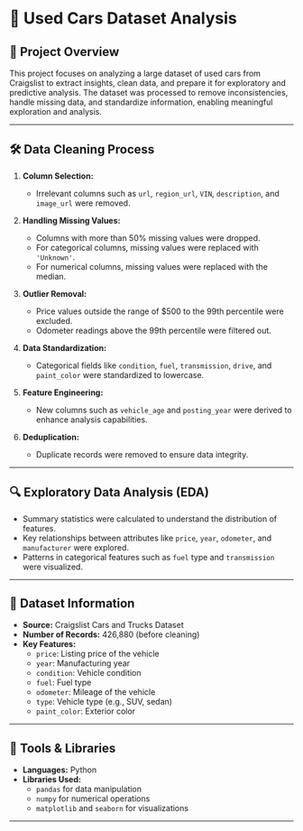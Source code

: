 # 🚗 Used Cars Dataset Analysis  

## 📌 Project Overview  
This project focuses on analyzing a large dataset of used cars from Craigslist to extract insights, clean data, and prepare it for exploratory and predictive analysis. The dataset was processed to remove inconsistencies, handle missing data, and standardize information, enabling meaningful exploration and analysis.  

---

## 🛠️ Data Cleaning Process  
1. **Column Selection:**  
   - Irrelevant columns such as `url`, `region_url`, `VIN`, `description`, and `image_url` were removed.  

2. **Handling Missing Values:**  
   - Columns with more than 50% missing values were dropped.  
   - For categorical columns, missing values were replaced with `'Unknown'`.  
   - For numerical columns, missing values were replaced with the median.  

3. **Outlier Removal:**  
   - Price values outside the range of \$500 to the 99th percentile were excluded.  
   - Odometer readings above the 99th percentile were filtered out.  

4. **Data Standardization:**  
   - Categorical fields like `condition`, `fuel`, `transmission`, `drive`, and `paint_color` were standardized to lowercase.  

5. **Feature Engineering:**  
   - New columns such as `vehicle_age` and `posting_year` were derived to enhance analysis capabilities.  

6. **Deduplication:**  
   - Duplicate records were removed to ensure data integrity.  

---

## 🔍 Exploratory Data Analysis (EDA)  
- Summary statistics were calculated to understand the distribution of features.  
- Key relationships between attributes like `price`, `year`, `odometer`, and `manufacturer` were explored.  
- Patterns in categorical features such as `fuel` type and `transmission` were visualized.  

---

## 📂 Dataset Information  
- **Source:** Craigslist Cars and Trucks Dataset  
- **Number of Records:** 426,880 (before cleaning)  
- **Key Features:**  
  - `price`: Listing price of the vehicle  
  - `year`: Manufacturing year  
  - `condition`: Vehicle condition  
  - `fuel`: Fuel type  
  - `odometer`: Mileage of the vehicle  
  - `type`: Vehicle type (e.g., SUV, sedan)  
  - `paint_color`: Exterior color  

---

## 🔧 Tools & Libraries  
- **Languages:** Python  
- **Libraries Used:**  
  - `pandas` for data manipulation  
  - `numpy` for numerical operations  
  - `matplotlib` and `seaborn` for visualizations  

---

